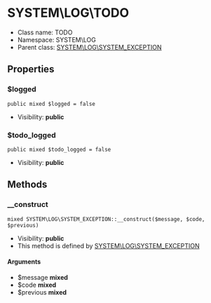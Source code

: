 SYSTEM\LOG\TODO
===============






* Class name: TODO
* Namespace: SYSTEM\LOG
* Parent class: [SYSTEM\LOG\SYSTEM_EXCEPTION](SYSTEM-LOG-SYSTEM_EXCEPTION)





Properties
----------


### $logged

    public mixed $logged = false





* Visibility: **public**


### $todo_logged

    public mixed $todo_logged = false





* Visibility: **public**


Methods
-------


### __construct

    mixed SYSTEM\LOG\SYSTEM_EXCEPTION::__construct($message, $code, $previous)





* Visibility: **public**
* This method is defined by [SYSTEM\LOG\SYSTEM_EXCEPTION](SYSTEM-LOG-SYSTEM_EXCEPTION)


#### Arguments
* $message **mixed**
* $code **mixed**
* $previous **mixed**


